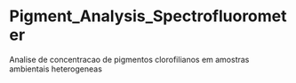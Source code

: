 # Pigment_Analysis_Spectrofluorometer
Analise de concentracao de pigmentos clorofilianos em amostras ambientais heterogeneas
